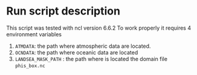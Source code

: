 # Run script description

This script was tested with ncl version 6.6.2
To work properly it requires 4 environment variables
1. `ATMDATA`: the path where atmospheric data are located.
2. `OCNDATA`: the path where oceanic data are located
3. `LANDSEA_MASK_PATH` : the path where is located the domain file `phis_box.nc`

